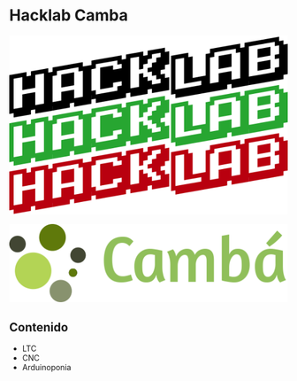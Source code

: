 # Hacklab Camba

![Logo Hacklab](logo_v3.png)

![Logo Hacklab](logo_camba.png)

## Contenido
- LTC
- CNC
- Arduinoponia
